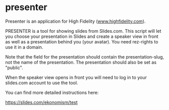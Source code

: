 # presenter
Presenter is an application for High Fidelity (www.highfidelity.com). 

PRESENTER is a tool for showing slides from Slides.com. This script will let you choose your presentation in Slides and create a speaker view in front as well as a presentation behind you (your avatar). You need rez-rights to use it in a domain.

Note that the field for the presentation should contain the presentation-slug, not the name of the presentation. The presentation should also be set as "public".

When the speaker view opens in front you will need to log in to your slides.com account to use the tool.

You can find more detailed instructions here:

https://slides.com/ekonomism/test
